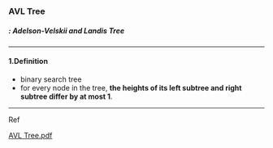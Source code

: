 ### AVL Tree
##### : Adelson-Velskii and Landis Tree
---


#### 1.Definition
- binary search tree
- for every node in the tree, **the heights of its left subtree and right subtree differ by at most 1**. 



----
Ref

[AVL Tree.pdf](https://github.com/janghoikoo/blog/blob/master/data-structure/avltree/avltree.pdf)



